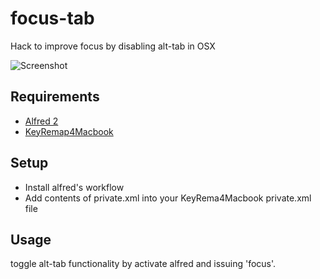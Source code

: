 # focus-tab

Hack to improve focus by disabling alt-tab in OSX

![Screenshot](https://dl.dropboxusercontent.com/u/8178/focus.gif)

## Requirements

* [Alfred 2](http://www.alfredapp.com/)
* [KeyRemap4Macbook](https://pqrs.org/macosx/keyremap4macbook/)


## Setup

* Install alfred's workflow
* Add contents of private.xml into your KeyRema4Macbook private.xml file

## Usage

toggle alt-tab functionality by activate alfred and issuing 'focus'.

